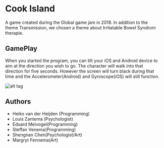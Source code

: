 # Cook Island
A game created during the Global game jam in 2018. 
In addition to the theme Transmission, we chosen a theme about Irritatable Bowel Syndrom therapie.

## GamePlay
When you started the program, you can tilt your iOS and Android device to aim at the direction you wish to go. The character will walk into that direction for five seconds.
However the screen will turn black during that time and the Accelerometer(Android) and Gyroscope(iOS) will still function.

![alt tag](https://raw.github.com/valvy/Cook-island/Assets/Screenshots/Screenshot.png)

## Authors
- Heiko van der Heijden (Programming)
- Louis Zantema (Psychologist)
- Eduard Meivogel(Programming)
- Steffan Venema(Programming)
- Shengnan Chen(Psychologist/Art)
- Margryt Fennema(Art)


